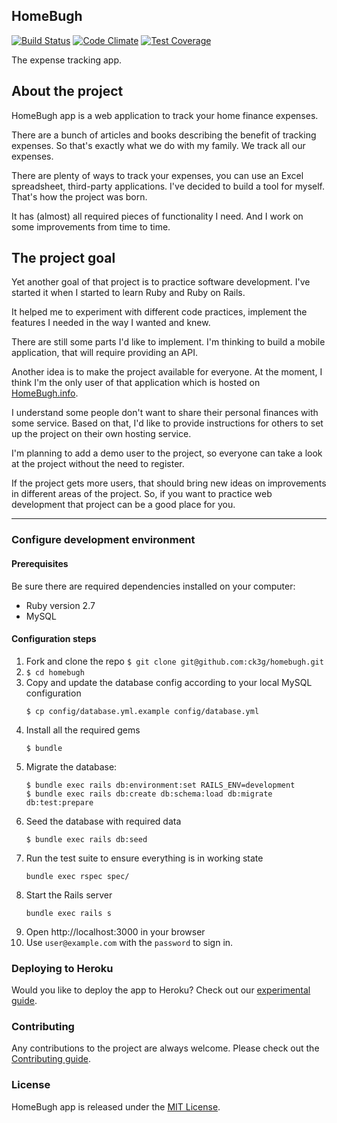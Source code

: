 ## HomeBugh

[![Build Status](https://api.travis-ci.org/ck3g/homebugh.png)](https://travis-ci.org/github/ck3g/homebugh)
[![Code Climate](https://codeclimate.com/github/ck3g/homebugh/badges/gpa.svg)](https://codeclimate.com/github/ck3g/homebugh)
[![Test Coverage](https://codeclimate.com/github/ck3g/homebugh/badges/coverage.svg)](https://codeclimate.com/github/ck3g/homebugh)

The expense tracking app.

## About the project

HomeBugh app is a web application to track your home finance expenses.

There are a bunch of articles and books describing the benefit of tracking expenses.
So that's exactly what we do with my family. We track all our expenses.

There are plenty of ways to track your expenses, you can use an Excel spreadsheet, third-party applications.
I've decided to build a tool for myself.
That's how the project was born.

It has (almost) all required pieces of functionality I need.
And I work on some improvements from time to time.

## The project goal

Yet another goal of that project is to practice software development.
I've started it when I started to learn Ruby and Ruby on Rails.

It helped me to experiment with different code practices, implement the features I needed in the way I wanted and knew.

There are still some parts I'd like to implement.
I'm thinking to build a mobile application, that will require providing an API.

Another idea is to make the project available for everyone.
At the moment, I think I'm the only user of that application which is hosted on [HomeBugh.info](https://homebugh.info).

I understand some people don't want to share their personal finances with some service.
Based on that, I'd like to provide instructions for others to set up the project on their own hosting service.

I'm planning to add a demo user to the project, so everyone can take a look at the project without the need to register.

If the project gets more users, that should bring new ideas on improvements in different areas of the project.
So, if you want to practice web development that project can be a good place for you.

<hr>

### Configure development environment

#### Prerequisites

Be sure there are required dependencies installed on your computer:

* Ruby version 2.7
* MySQL

#### Configuration steps

1. Fork and clone the repo `$ git clone git@github.com:ck3g/homebugh.git`
1. `$ cd homebugh`
1. Copy and update the database config according to your local MySQL configuration
    ```shell
    $ cp config/database.yml.example config/database.yml
    ```
1. Install all the required gems
    ```shell
    $ bundle
    ```
1. Migrate the database:
    ```shell
    $ bundle exec rails db:environment:set RAILS_ENV=development
    $ bundle exec rails db:create db:schema:load db:migrate db:test:prepare
    ```
1. Seed the database with required data
    ```shell
    $ bundle exec rails db:seed
    ```
1. Run the test suite to ensure everything is in working state
    ```shell
    bundle exec rspec spec/
    ```
1. Start the Rails server
    ```shell
    bundle exec rails s
    ```
1. Open http://localhost:3000 in your browser
1. Use `user@example.com` with the `password` to sign in.

### Deploying to Heroku

Would you like to deploy the app to Heroku? Check out our [experimental guide](./docs/deploying_to_heroku.md).

### Contributing

Any contributions to the project are always welcome. Please check out the [Contributing guide](./CONTRIBUTING.md).

### License

HomeBugh app is released under the [MIT License](./LICENSE.md).
